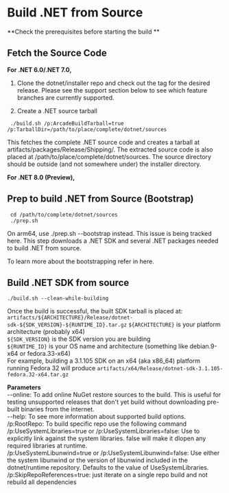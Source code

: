 # Build .NET from Source

**Check the prerequisites before starting the build **
## Fetch the Source Code

**For .NET 6.0/.NET 7.0,**
1. Clone the dotnet/installer repo and check out the tag for the desired release. Please see the support section below to see which feature branches are currently supported. 
 
2. Create a .NET source tarball 

```code
 ./build.sh /p:ArcadeBuildTarball=true /p:TarballDir=/path/to/place/complete/dotnet/sources 
```
 This fetches the complete .NET source code and creates a tarball at artifacts/packages/Release/Shipping/. The extracted source code is also placed at /path/to/place/complete/dotnet/sources. The source directory should be outside (and not somewhere under) the installer directory.

**For .NET 8.0 (Preview),**

## Prep to build .NET from Source (Bootstrap)

```code
 cd /path/to/complete/dotnet/sources 
 ./prep.sh 
```
On arm64, use ./prep.sh --bootstrap instead. This issue is being tracked here.
This step downloads a .NET SDK and several .NET packages needed to build .NET from source.  

To learn more about the bootstrapping refer in here.

## Build .NET SDK from source
```code
./build.sh --clean-while-building  
```
Once the build is successful, the built SDK tarball is placed at: `artifacts/${ARCHITECTURE}/Release/dotnet-sdk-${SDK_VERSION}-${RUNTIME_ID}.tar.gz`
`${ARCHITECTURE}` is your platform architecture (probably x64)  
`${SDK_VERSION}` is the SDK version you are building  
`${RUNTIME_ID}` is your OS name and architecture (something like debian.9-x64 or fedora.33-x64)  
For example, building a 3.1.105 SDK on an x64 (aka x86_64) platform running Fedora 32 will produce `artifacts/x64/Release/dotnet-sdk-3.1.105-fedora.32-x64.tar.gz`
 
**Parameters**  
--online: To add online NuGet restore sources to the build. This is useful for testing unsupported releases that don't yet build without downloading pre-built binaries from the internet.  
--help: To see more information about supported build options.  
/p:RootRepo: To build specific repo use the following command  
/p:UseSystemLibraries=true or /p:UseSystemLibraries=false: Use to explicitly link against the system libraries. false will make it dlopen any required libraries at runtime.  
/p:UseSystemLibunwind=true or /p:UseSystemLibunwind=false: Use either the system libunwind or the version of libunwind included in the dotnet/runtime repository. Defaults to the value of UseSystemLibraries.  
/p:SkipRepoReferences=true: just iterate on a single repo build and not rebuild all dependencies